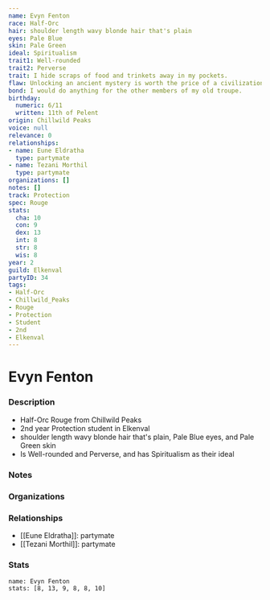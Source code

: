```yaml
---
name: Evyn Fenton
race: Half-Orc
hair: shoulder length wavy blonde hair that's plain
eyes: Pale Blue
skin: Pale Green
ideal: Spiritualism
trait1: Well-rounded
trait2: Perverse
trait: I hide scraps of food and trinkets away in my pockets.
flaw: Unlocking an ancient mystery is worth the price of a civilization.
bond: I would do anything for the other members of my old troupe.
birthday:
  numeric: 6/11
  written: 11th of Pelent
origin: Chillwild Peaks
voice: null
relevance: 0
relationships:
- name: Eune Eldratha
  type: partymate
- name: Tezani Morthil
  type: partymate
organizations: []
notes: []
track: Protection
spec: Rouge
stats:
  cha: 10
  con: 9
  dex: 13
  int: 8
  str: 8
  wis: 8
year: 2
guild: Elkenval
partyID: 34
tags:
- Half-Orc
- Chillwild_Peaks
- Rouge
- Protection
- Student
- 2nd
- Elkenval
---
```

# Evyn Fenton
### Description
- Half-Orc Rouge from Chillwild Peaks
- 2nd year Protection student in Elkenval
- shoulder length wavy blonde hair that's plain, Pale Blue eyes, and Pale Green skin
- Is Well-rounded and Perverse, and has Spiritualism as their ideal

### Notes

### Organizations

### Relationships
- [[Eune Eldratha]]: partymate
- [[Tezani Morthil]]: partymate

### Stats
```statblock
name: Evyn Fenton
stats: [8, 13, 9, 8, 8, 10]
```